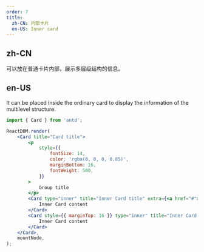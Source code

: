 ```yaml
---
order: 7
title:
  zh-CN: 内部卡片
  en-US: Inner card
---
```


## zh-CN

可以放在普通卡片内部，展示多层级结构的信息。

## en-US

It can be placed inside the ordinary card to display the information of the multilevel structure.

```jsx
import { Card } from 'antd';

ReactDOM.render(
	<Card title="Card title">
		<p
			style={{
				fontSize: 14,
				color: 'rgba(0, 0, 0, 0.85)',
				marginBottom: 16,
				fontWeight: 500,
			}}
		>
			Group title
		</p>
		<Card type="inner" title="Inner Card title" extra={<a href="#">More</a>}>
			Inner Card content
		</Card>
		<Card style={{ marginTop: 16 }} type="inner" title="Inner Card title" extra={<a href="#">More</a>}>
			Inner Card content
		</Card>
	</Card>,
	mountNode,
);
```
